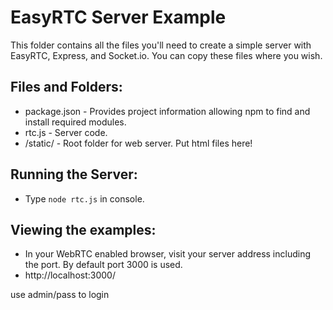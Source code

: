 EasyRTC Server Example
======================

This folder contains all the files you'll need to create a simple server with EasyRTC, Express, and Socket.io. You can copy these files where you wish.

Files and Folders:
------------------

 - package.json - Provides project information allowing npm to find and install required modules.
 - rtc.js - Server code.
 - /static/ - Root folder for web server. Put html files here!


Running the Server:
-------------------

 - Type `node rtc.js` in console.


Viewing the examples:
---------------------

 - In your WebRTC enabled browser, visit your server address including the port. By default port 3000 is used.
 - http://localhost:3000/
 
 use admin/pass to login